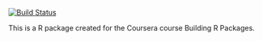 [![Build
Status](https://travis-ci.com/lemonad/courserafars.svg?branch=main)](https://travis-ci.com/lemonad/courserafars)

This is a R package created for the Coursera course Building R Packages.

